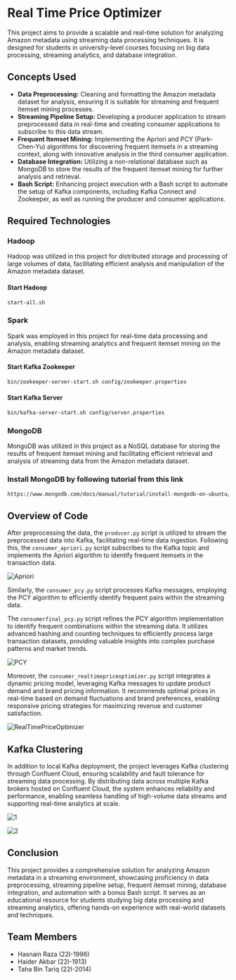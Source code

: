 
# Real Time Price Optimizer 

This project aims to provide a scalable and real-time solution for analyzing Amazon metadata using streaming data processing techniques. It is designed for students in university-level courses focusing on big data processing, streaming analytics, and database integration.

## Concepts Used

- **Data Preprocessing:** Cleaning and formatting the Amazon metadata dataset for analysis, ensuring it is suitable for streaming and frequent itemset mining processes.
- **Streaming Pipeline Setup:** Developing a producer application to stream preprocessed data in real-time and creating consumer applications to subscribe to this data stream.
- **Frequent Itemset Mining:** Implementing the Apriori and PCY (Park-Chen-Yu) algorithms for discovering frequent itemsets in a streaming context, along with innovative analysis in the third consumer application.
- **Database Integration:** Utilizing a non-relational database such as MongoDB to store the results of the frequent itemset mining for further analysis and retrieval.
- **Bash Script:** Enhancing project execution with a Bash script to automate the setup of Kafka components, including Kafka Connect and Zookeeper, as well as running the producer and consumer applications.

## Required Technologies


### Hadoop
Hadoop was utilized in this project for distributed storage and processing of large volumes of data, facilitating efficient analysis and manipulation of the Amazon metadata dataset.

#### Start Hadoop
```bash
start-all.sh
```

### Spark

Spark was employed in this project for real-time data processing and analysis, enabling streaming analytics and frequent itemset mining on the Amazon metadata dataset.

#### Start Kafka Zookeeper
```bash
bin/zookeeper-server-start.sh config/zookeeper.properties
```

#### Start Kafka Server
```bash
bin/kafka-server-start.sh config/server.properties
```

### MongoDB
MongoDB was utilized in this project as a NoSQL database for storing the results of frequent itemset mining and facilitating efficient retrieval and analysis of streaming data from the Amazon metadata dataset.

### Install MongoDB by following tutorial from this link
```bash
https://www.mongodb.com/docs/manual/tutorial/install-mongodb-on-ubuntu/
```

## Overview of Code


After preprocessing the data, the `producer.py` script is utilized to stream the preprocessed data into Kafka, facilitating real-time data ingestion. Following this, the `consumer_apriori.py` script subscribes to the Kafka topic and implements the Apriori algorithm to identify frequent itemsets in the transaction data. 

![Apriori](https://github.com/tahabintariq/i222014_i221996_i221913_BDA-Assignment-3/assets/110919745/3dc77187-988e-4376-8b7c-246b470c8806)

Similarly, the `consumer_pcy.py` script processes Kafka messages, employing the PCY algorithm to efficiently identify frequent pairs within the streaming data.

The `consumerfinal_pcy.py` script refines the PCY algorithm implementation to identify frequent combinations within the streaming data. It utilizes advanced hashing and counting techniques to efficiently process large transaction datasets, providing valuable insights into complex purchase patterns and market trends.

![PCY](https://github.com/tahabintariq/i222014_i221996_i221913_BDA-Assignment-3/assets/110919745/d6f6eb14-8477-43e0-9bb1-6778e06fae30)

Moreover, the `consumer_realtimepriceoptimizer.py` script integrates a dynamic pricing model, leveraging Kafka messages to update product demand and brand pricing information. It recommends optimal prices in real-time based on demand fluctuations and brand preferences, enabling responsive pricing strategies for maximizing revenue and customer satisfaction.

![RealTimePriceOptimizer](https://github.com/tahabintariq/i222014_i221996_i221913_BDA-Assignment-3/assets/110919745/eaa34b10-dd9e-4de4-9109-13ab249e7fdb)


## Kafka Clustering

In addition to local Kafka deployment, the project leverages Kafka clustering through Confluent Cloud, ensuring scalability and fault tolerance for streaming data processing. By distributing data across multiple Kafka brokers hosted on Confluent Cloud, the system enhances reliability and performance, enabling seamless handling of high-volume data streams and supporting real-time analytics at scale.

![1](https://github.com/tahabintariq/i222014_i221996_i221913_BDA-Assignment-3/assets/110919745/da682420-5b8c-4d19-830f-78028f171074)

![2](https://github.com/tahabintariq/i222014_i221996_i221913_BDA-Assignment-3/assets/110919745/e92d9c16-3220-4ab0-9661-c73db73cdd85)

## Conclusion

This project provides a comprehensive solution for analyzing Amazon metadata in a streaming environment, showcasing proficiency in data preprocessing, streaming pipeline setup, frequent itemset mining, database integration, and automation with a bonus Bash script. It serves as an educational resource for students studying big data processing and streaming analytics, offering hands-on experience with real-world datasets and techniques.

## Team Members
- Hasnain Raza (22I-1996)
- Haider Akbar (22I-1913)
- Taha Bin Tariq (22I-2014)





